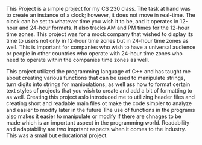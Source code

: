 This Project is a simple project for my CS 230 class. The task at hand was to create an instance of a clock; however, it does not move in real-time. The clock can be set to whatever time you wish it to be, and it operates in 12-hour and 24-hour formats. It also tracks AM and PM times for the 12-hour time zones.  This project was for a mock company that wished to display its time to users not only in 12-hour time zones but in 24-hour time zones as well.   This is important for companies who wish to have a universal audience or people in other countries who operate with 24-hour time zones who need to operate within the companies time zones as well.

This project utilized the programming language of C++ and has taught me about creating various functions that can be used to manipulate strings, turn digits into strings for manipulations, as well ass how to format certain text styles of projects that you wish to create and add a bit of formatting to as well.
Creating this project aslo introduced me to utilizing header files and creating short and readable main files ot make the code simpler to analyze and easier to modify later in the future  The use of functions in the programs also makes it easier to manipulate or modify if there are chnages to be made which is an important aspect in the programming world.  Readability and adaptability are two imprtant aspects when it comes to the industry.  This was a small but educational project.  
